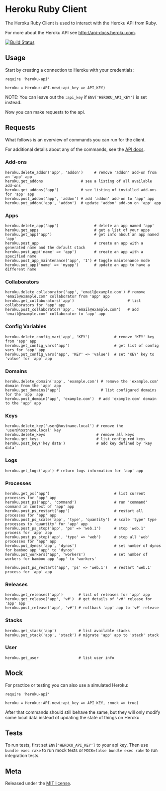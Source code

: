 Heroku Ruby Client
==================

The Heroku Ruby Client is used to interact with the Heroku API from Ruby.

For more about the Heroku API see <http://api-docs.heroku.com>.

[![Build Status](https://secure.travis-ci.org/heroku/heroku.rb.png)](https://secure.travis-ci.org/heroku/heroku.rb)

Usage
-----

Start by creating a connection to Heroku with your credentials:

    require 'heroku-api'

    heroku = Heroku::API.new(:api_key => API_KEY)

NOTE: You can leave out the `:api_key` if `ENV['HEROKU_API_KEY']` is set instead.

Now you can make requests to the api.

Requests
--------

What follows is an overview of commands you can run for the client.

For additional details about any of the commands, see the [API docs](http://api-docs.heroku.com).

### Add-ons

    heroku.delete_addon('app', 'addon')     # remove 'addon' add-on from an 'app' app
    heroku.get_addons                 # see a listing of all available add-ons
    heroku.get_addons('app')          # see listing of installed add-ons for 'app' app
    heroku.post_addon('app', 'addon') # add 'addon' add-on to 'app' app
    heroku.put_addon('app', 'addon')  # update 'addon' add-on on 'app' app

### Apps

    heroku.delete_app('app')                # delete an app named 'app'
    heroku.get_apps                         # get a list of your apps
    heroku.get_app('app')                   # get info about an app named 'app'
    heroku.post_app                         # create an app with a generated name and the default stack
    heroku.post_app('name' => 'app')        # create an app with a specified name
    heroku.post_app_maintenance('app', '1') # toggle maintenance mode
    heroku.put_app('name' => 'myapp')       # update an app to have a different name

### Collaborators

    heroku.delete_collaborator('app', 'email@example.com') # remove 'email@example.com' collaborator from 'app' app
    heroku.get_collaborators('app')                        # list collaborators for 'app' app
    heroku.post_collaborator('app', 'email@example.com')   # add 'email@example.com' collaborator to 'app' app

### Config Variables

    heroku.delete_config_var('app', 'KEY')           # remove 'KEY' key from 'app' app
    heroku.get_config_vars('app')                    # get list of config vars for 'app' app
    heroku.put_config_vars('app', 'KEY' => 'value')  # set 'KEY' key to 'value' for 'app' app

### Domains

    heroku.delete_domain('app', 'example.com') # remove the 'example.com' domain from the 'app' app
    heroku.get_domains('app')                  # list configured domains for the 'app' app
    heroku.post_domain('app', 'example.com')  # add 'example.com' domain to the 'app' app

### Keys

    heroku.delete_key('user@hostname.local') # remove the 'user@hostname.local' key
    heroku.delete_keys                       # remove all keys
    heroku.get_keys                          # list configured keys
    heroku.post_key('key data')              # add key defined by 'key data'

### Logs

    heroku.get_logs('app') # return logs information for 'app' app

### Processes

    heroku.get_ps('app')                             # list current processes for 'app' app
    heroku.post_ps('app', 'command')                 # run 'command' command in context of 'app' app
    heroku.post_ps_restart('app')                    # restart all processes for 'app' app
    heroku.post_ps_scale('app', 'type', 'quantity')  # scale 'type' type processes to 'quantity' for 'app' app
    heroku.post_ps_stop('app', 'ps' => 'web.1')      # stop 'web.1' process for 'app' app
    heroku.post_ps_stop('app', 'type' => 'web')      # stop all 'web' processes for 'app' app
    heroku.put_dynos('app', 'dynos')                 # set number of dynos for bamboo app 'app' to 'dynos'
    heroku.put_workers('app', 'workers')             # set number of workers for bamboo app 'app' to 'workers'

    heroku.post_ps_restart('app', 'ps' => 'web.1')   # restart 'web.1' process for 'app' app

### Releases

    heroku.get_releases('app')       # list of releases for 'app' app
    heroku.get_release('app', 'v#')  # get details of 'v#' release for 'app' app
    heroku.post_release('app', 'v#') # rollback 'app' app to 'v#' release

### Stacks

    heroku.get_stack('app')          # list available stacks
    heroku.put_stack('app', 'stack') # migrate 'app' app to 'stack' stack

### User

    heroku.get_user                  # list user info

Mock
----

For practice or testing you can also use a simulated Heroku:

    require 'heroku-api'

    heroku = Heroku::API.new(:api_key => API_KEY, :mock => true)

After that commands should still behave the same, but they will only modify some local data instead of updating the state of things on Heroku.

Tests
-----

To run tests, first set `ENV['HEROKU_API_KEY']` to your api key.  Then use `bundle exec rake` to run mock tests or `MOCK=false bundle exec rake` to run integration tests.

Meta
----

Released under the [MIT license](http://www.opensource.org/licenses/mit-license.php).
